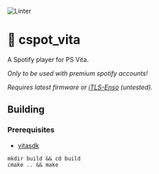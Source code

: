 ![Linter](https://github.com/michal4132/cspot_vita/workflows/Linter/badge.svg)

# :trumpet: cspot_vita
A Spotify player for PS Vita.

*Only to be used with premium spotify accounts!*

*Requires latest firmware or [iTLS-Enso](https://github.com/SKGleba/iTLS-Enso) (untested).*

## Building

### Prerequisites
- [vitasdk](https://github.com/vitasdk)

```shell
mkdir build && cd build
cmake .. && make
```
